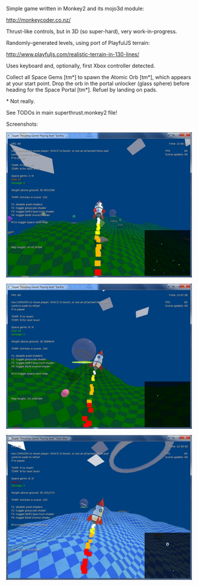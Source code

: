 Simple game written in Monkey2 and its mojo3d module:

http://monkeycoder.co.nz/

Thrust-like controls, but in 3D (so super-hard), very work-in-progress.

Randomly-generated levels, using port of PlayfulJS terrain:

http://www.playfuljs.com/realistic-terrain-in-130-lines/

Uses keyboard and, optionally, first Xbox controller detected.

Collect all Space Gems [tm\*] to spawn the Atomic Orb [tm\*], which appears at your start point. Drop the orb in the portal unlocker (glass sphere) before heading for the Space Portal [tm\*]. Refuel by landing on pads.

\* Not really.

See TODOs in main superthrust.monkey2 file!

Screenshots:

![Super Thrusting Game: Flying over terrain](https://raw.githubusercontent.com/DruggedBunny/Super-Thrusting-Game/master/screenshots/ss1.jpg)

![Super Thrusting Game: Heading for portal lock, carrying orb](https://raw.githubusercontent.com/DruggedBunny/Super-Thrusting-Game/master/screenshots/ss2.jpg)

![Super Thrusting Game: Heading for portal, after unlocking](https://raw.githubusercontent.com/DruggedBunny/Super-Thrusting-Game/master/screenshots/ss3.jpg)
